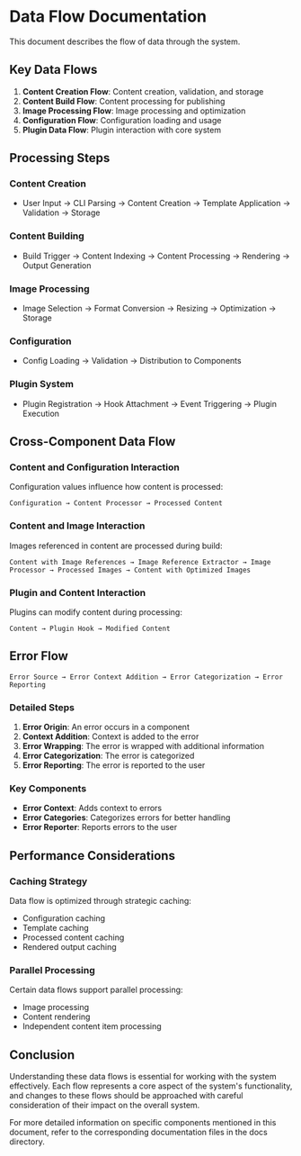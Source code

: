 # Data Flow Documentation

This document describes the flow of data through the system.

## Key Data Flows

1. **Content Creation Flow**: Content creation, validation, and storage
2. **Content Build Flow**: Content processing for publishing
3. **Image Processing Flow**: Image processing and optimization
4. **Configuration Flow**: Configuration loading and usage
5. **Plugin Data Flow**: Plugin interaction with core system

## Processing Steps

### Content Creation

- User Input → CLI Parsing → Content Creation → Template Application → Validation → Storage

### Content Building

- Build Trigger → Content Indexing → Content Processing → Rendering → Output Generation

### Image Processing

- Image Selection → Format Conversion → Resizing → Optimization → Storage

### Configuration

- Config Loading → Validation → Distribution to Components

### Plugin System

- Plugin Registration → Hook Attachment → Event Triggering → Plugin Execution

## Cross-Component Data Flow

### Content and Configuration Interaction

Configuration values influence how content is processed:

```
Configuration → Content Processor → Processed Content
```

### Content and Image Interaction

Images referenced in content are processed during build:

```
Content with Image References → Image Reference Extractor → Image Processor → Processed Images → Content with Optimized Images
```

### Plugin and Content Interaction

Plugins can modify content during processing:

```
Content → Plugin Hook → Modified Content
```

## Error Flow

```
Error Source → Error Context Addition → Error Categorization → Error Reporting
```

### Detailed Steps

1. **Error Origin**: An error occurs in a component
2. **Context Addition**: Context is added to the error
3. **Error Wrapping**: The error is wrapped with additional information
4. **Error Categorization**: The error is categorized
5. **Error Reporting**: The error is reported to the user

### Key Components

- **Error Context**: Adds context to errors
- **Error Categories**: Categorizes errors for better handling
- **Error Reporter**: Reports errors to the user

## Performance Considerations

### Caching Strategy

Data flow is optimized through strategic caching:

- Configuration caching
- Template caching
- Processed content caching
- Rendered output caching

### Parallel Processing

Certain data flows support parallel processing:

- Image processing
- Content rendering
- Independent content item processing

## Conclusion

Understanding these data flows is essential for working with the system effectively. Each flow represents a core aspect of the system's functionality, and changes to these flows should be approached with careful consideration of their impact on the overall system.

For more detailed information on specific components mentioned in this document, refer to the corresponding documentation files in the docs directory.

